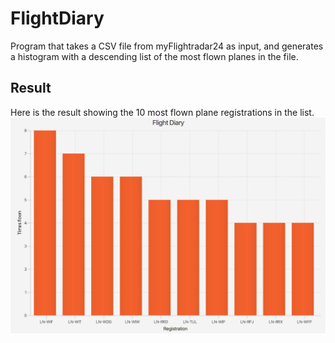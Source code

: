 # FlightDiary
Program that takes a CSV file from myFlightradar24 as input, and generates a histogram with a descending list of the 
most flown planes in the file.

## Result
Here is the result showing the 10 most flown plane registrations in the list.
![](assets/result.png)